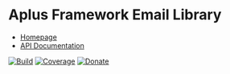 # Aplus Framework Email Library

- [Homepage](https://the-framework.gitlab.io/libraries/email.html)
- [API Documentation](https://the-framework.gitlab.io/libraries/email/docs/)

[![Build](https://gitlab.com/the-framework/libraries/email/badges/master/pipeline.svg)](https://gitlab.com/the-framework/libraries/email/-/jobs)
[![Coverage](https://gitlab.com/the-framework/libraries/email/badges/master/coverage.svg?job=test:php)](https://the-framework.gitlab.io/libraries/email/coverage/)
[![Donate](https://img.shields.io/badge/Donate-PayPal-blue.svg)](https://www.paypal.com/cgi-bin/webscr?cmd=_s-xclick&hosted_button_id=NGBNW5PY4VSJ4)
